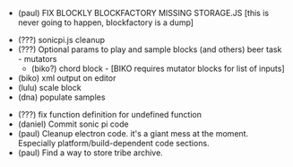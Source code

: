 * (paul) FIX BLOCKLY BLOCKFACTORY MISSING STORAGE.JS [this is never going to happen, blockfactory is a dump]
- (???) sonicpi.js cleanup
- (???) Optional params to play and sample blocks (and others) beer task - mutators
	- (biko?) chord block - [BIKO requires mutator blocks for list of inputs]
- (biko) xml output on editor
- (lulu) scale block
- (dna) populate samples
* (???) fix function definition for undefined function
* (daniel) Commit sonic pi code
* (paul) Cleanup electron code. it's a giant mess at the moment. Especially platform/build-dependent code sections.
* (paul) Find a way to store tribe archive.